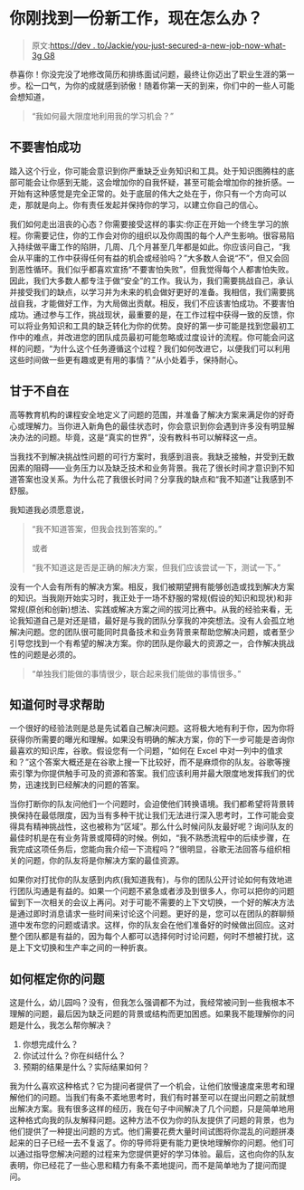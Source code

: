 # 你刚找到一份新工作，现在怎么办？

> 原文:[https://dev . to/Jackie/you-just-secured-a-new-job-now-what-3g G8](https://dev.to/jackie/you-just-secured-a-new-job-now-what-3gg8)

恭喜你！你没完没了地修改简历和排练面试问题，最终让你迈出了职业生涯的第一步。松一口气，为你的成就感到骄傲！随着你第一天的到来，你们中的一些人可能会想知道，

> “我如何最大限度地利用我的学习机会？”

## [](#dont-be-afraid-to-succeed)不要害怕成功

踏入这个行业，你可能会意识到你严重缺乏业务知识和工具。处于知识图腾柱的底部可能会让你感到无能，这会增加你的自我怀疑，甚至可能会增加你的挫折感。一开始有这种感觉是完全正常的。处于底层的伟大之处在于，你只有一个方向可以走，那就是向上。你有责任发起并保持你的学习，以建立你自己的信心。

我们如何走出沮丧的心态？你需要接受这样的事实:你正在开始一个终生学习的旅程。你需要记住，你的工作会对你的组织以及你周围的每个人产生影响。很容易陷入持续做平庸工作的陷阱，几周、几个月甚至几年都是如此。你应该问自己，“我会从平庸的工作中获得任何有益的机会或经验吗？”大多数人会说“不”，但又会回到恶性循环。我们似乎都喜欢宣扬“不要害怕失败”，但我觉得每个人都害怕失败。因此，我们大多数人都专注于做“安全”的工作。我认为，我们需要挑战自己，承认并接受我们的缺点，以学习并为未来的机会做好更好的准备。我相信，我们需要挑战自我，才能做好工作，为大局做出贡献。相反，我们不应该害怕成功。不要害怕成功。通过参与工作，挑战现状，最重要的是，在工作过程中获得一致的反馈，你可以将业务知识和工具的缺乏转化为你的优势。良好的第一步可能是找到您最初工作中的难点，并改进您的团队成员最初可能忽略或过度设计的流程。你可能会问这样的问题，“为什么这个任务遵循这个过程？我们如何改进它，以便我们可以利用这些时间做一些更有趣或更有用的事情？”从小处着手，保持耐心。

## [](#be-willing-to-be-uncomfortable)甘于不自在

高等教育机构的课程安全地定义了问题的范围，并准备了解决方案来满足你的好奇心或理解力。当你进入新角色的最佳状态时，你会意识到你会遇到许多没有明显解决办法的问题。毕竟，这是“真实的世界”，没有教科书可以解释这一点。

当我找不到解决挑战性问题的可行方案时，我感到沮丧。我缺乏接触，并受到无数因素的阻碍——业务压力以及缺乏技术和业务背景。我花了很长时间才意识到不知道答案也没关系。为什么花了我很长时间？分享我的缺点和“我不知道”让我感到不舒服。

我知道我必须愿意说，

> “我不知道答案，但我会找到答案的。”
> 
> 或者
> 
> “我不知道这是否是正确的解决方案，但我们应该尝试一下，测试一下。”

没有一个人会有所有的解决方案。相反，我们被期望拥有能够创造或找到解决方案的知识。当我刚开始实习时，我正处于一场不舒服的常规(假设的知识和现状)和非常规(原创和创新)想法、实践或解决方案之间的拔河比赛中。从我的经验来看，无论我知道自己是对还是错，最好是与我的团队分享我的冲突想法。没有人会孤立地解决问题。您的团队很可能同时具备技术和业务背景来帮助您解决问题，或者至少引导您找到一个有希望的解决方案。你的团队是你最大的资源之一，合作解决挑战性的问题是必须的。

> “单独我们能做的事情很少，联合起来我们能做的事情很多。”

## [](#know-when-to-ask-for-help)知道何时寻求帮助

一个很好的经验法则是总是先试着自己解决问题。这将极大地有利于你，因为你将获得你所需要的曝光和理解。如果没有明确的解决方案，你的下一步可能是咨询你最喜欢的知识库，谷歌。假设您有一个问题，“如何在 Excel 中对一列中的值求和？”这个答案大概还是在谷歌上搜一下比较好，而不是麻烦你的队友。谷歌等搜索引擎为你提供触手可及的资源和答案。我们应该利用并最大限度地发挥我们的优势，迅速找到已经解决的问题的答案。

当你打断你的队友问他们一个问题时，会迫使他们转换语境。我们都希望将背景转换保持在最低限度，因为当有多种干扰让我们无法进行深入思考时，工作可能会变得具有精神挑战性，这也被称为“区域”。那么什么时候问队友最好呢？询问队友的最佳时机是在有业务背景或障碍的时候。例如，“我不熟悉流程中的后续步骤，在我完成这项任务后，您能向我介绍一下流程吗？”很明显，谷歌无法回答与组织相关的问题，你的队友将是你解决方案的最佳资源。

如果你对打扰你的队友感到内疚(我知道我有)，与你的团队公开讨论如何有效地进行团队沟通是有益的。如果一个问题不紧急或者涉及到很多人，你可以把你的问题留到下一次相关的会议上再问。对于可能不需要的上下文切换，一个好的解决方法是通过即时消息请求一些时间来讨论这个问题。更好的是，您可以在团队的群聊频道中发布您的问题或请求。这样，你的队友会在他们准备好的时候做出回应。这对整个团队都是有益的，因为每个人都可以选择何时讨论问题，何时不想被打扰，这是上下文切换和生产率之间的一种折衷。

## [](#how-to-frame-your-questions)如何框定你的问题

这是什么，幼儿园吗？没有，但我怎么强调都不为过，我经常被问到一些我根本不理解的问题，最后因为缺乏问题的背景或结构而更加困惑。如果我不能理解你的问题是什么，我怎么帮你解决？

1.  你想完成什么？
2.  你试过什么？你在纠结什么？
3.  预期的结果是什么？实际结果如何？

我为什么喜欢这种格式？它为提问者提供了一个机会，让他们放慢速度来思考和理解他们的问题。当我们有条不紊地思考时，我们有时甚至可以在提出问题之前就想出解决方案。我有很多这样的经历，我在句子中间解决了几个问题，只是简单地用这种格式向我的队友解释问题。这种方法不仅为你的队友提供了问题的背景，也为他们提供了一种提出问题的方式。他们需要花费大量时间试图将你混乱的问题拼凑起来的日子已经一去不复返了。你的导师将更有能力更快地理解你的问题。他们可以通过指导您解决问题的过程来为您提供更好的学习体验。最后，这也向你的队友表明，你已经花了一些心思和精力有条不紊地提问，而不是简单地为了提问而提问。